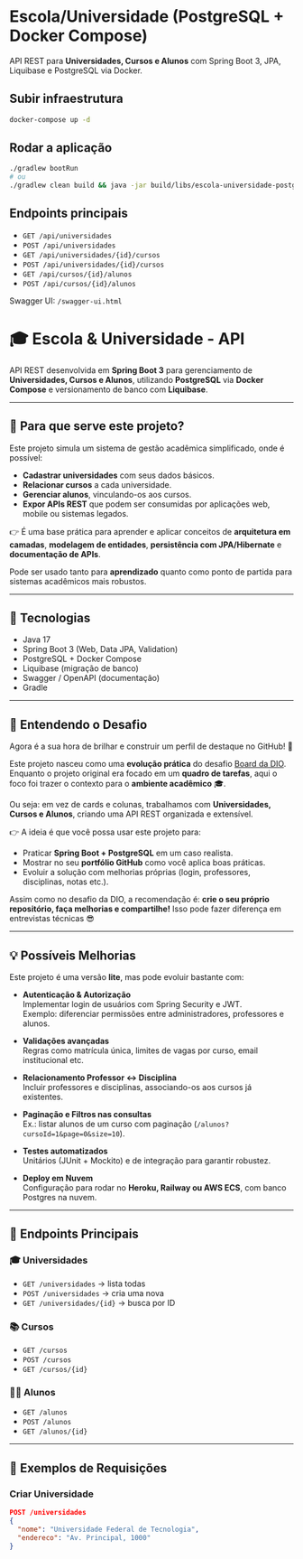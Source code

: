 # Escola/Universidade (PostgreSQL + Docker Compose)

API REST para **Universidades, Cursos e Alunos** com Spring Boot 3, JPA, Liquibase e PostgreSQL via Docker.

## Subir infraestrutura
```bash
docker-compose up -d
```

## Rodar a aplicação
```bash
./gradlew bootRun
# ou
./gradlew clean build && java -jar build/libs/escola-universidade-postgres-0.0.1.jar
```

## Endpoints principais
- `GET /api/universidades`
- `POST /api/universidades`
- `GET /api/universidades/{id}/cursos`
- `POST /api/universidades/{id}/cursos`
- `GET /api/cursos/{id}/alunos`
- `POST /api/cursos/{id}/alunos`

Swagger UI: `/swagger-ui.html`

# 🎓 Escola & Universidade - API

API REST desenvolvida em **Spring Boot 3** para gerenciamento de **Universidades, Cursos e Alunos**, utilizando **PostgreSQL** via **Docker Compose** e versionamento de banco com **Liquibase**.

---

## 🧐 Para que serve este projeto?

Este projeto simula um sistema de gestão acadêmica simplificado, onde é possível:

- **Cadastrar universidades** com seus dados básicos.
- **Relacionar cursos** a cada universidade.
- **Gerenciar alunos**, vinculando-os aos cursos.
- **Expor APIs REST** que podem ser consumidas por aplicações web, mobile ou sistemas legados.

👉 É uma base prática para aprender e aplicar conceitos de **arquitetura em camadas**, **modelagem de entidades**, **persistência com JPA/Hibernate** e **documentação de APIs**.

Pode ser usado tanto para **aprendizado** quanto como ponto de partida para sistemas acadêmicos mais robustos.

---

## 🚀 Tecnologias

- Java 17
- Spring Boot 3 (Web, Data JPA, Validation)
- PostgreSQL + Docker Compose
- Liquibase (migração de banco)
- Swagger / OpenAPI (documentação)
- Gradle

---

## 📌 Entendendo o Desafio

Agora é a sua hora de brilhar e construir um perfil de destaque no GitHub! 🚀

Este projeto nasceu como uma **evolução prática** do desafio [Board da DIO](https://github.com/digitalinnovationone/board).  
Enquanto o projeto original era focado em um **quadro de tarefas**, aqui o foco foi trazer o contexto para o **ambiente acadêmico** 🎓.

Ou seja: em vez de cards e colunas, trabalhamos com **Universidades, Cursos e Alunos**, criando uma API REST organizada e extensível.

👉 A ideia é que você possa usar este projeto para:

- Praticar **Spring Boot + PostgreSQL** em um caso realista.  
- Mostrar no seu **portfólio GitHub** como você aplica boas práticas.  
- Evoluir a solução com melhorias próprias (login, professores, disciplinas, notas etc.).

Assim como no desafio da DIO, a recomendação é: **crie o seu próprio repositório, faça melhorias e compartilhe!** Isso pode fazer diferença em entrevistas técnicas 😎

---

## 💡 Possíveis Melhorias

Este projeto é uma versão **lite**, mas pode evoluir bastante com:

- **Autenticação & Autorização**  
  Implementar login de usuários com Spring Security e JWT.  
  Exemplo: diferenciar permissões entre administradores, professores e alunos.

- **Validações avançadas**  
  Regras como matrícula única, limites de vagas por curso, email institucional etc.

- **Relacionamento Professor ↔ Disciplina**  
  Incluir professores e disciplinas, associando-os aos cursos já existentes.

- **Paginação e Filtros nas consultas**  
  Ex.: listar alunos de um curso com paginação (`/alunos?cursoId=1&page=0&size=10`).

- **Testes automatizados**  
  Unitários (JUnit + Mockito) e de integração para garantir robustez.

- **Deploy em Nuvem**  
  Configuração para rodar no **Heroku, Railway ou AWS ECS**, com banco Postgres na nuvem.

---

## 📖 Endpoints Principais

### 🎓 Universidades

- `GET /universidades` → lista todas
- `POST /universidades` → cria uma nova
- `GET /universidades/{id}` → busca por ID

### 📚 Cursos

- `GET /cursos`
- `POST /cursos`
- `GET /cursos/{id}`

### 👩‍🎓 Alunos

- `GET /alunos`
- `POST /alunos`
- `GET /alunos/{id}`

---

## 🧪 Exemplos de Requisições

### Criar Universidade

```json
POST /universidades
{
  "nome": "Universidade Federal de Tecnologia",
  "endereco": "Av. Principal, 1000"
}

